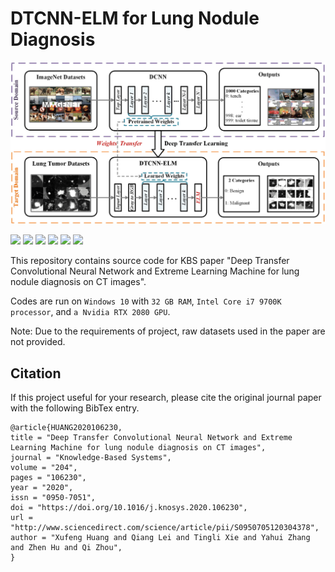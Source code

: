 # DTCNN-ELM for Lung Nodule Diagnosis

![MethodFig](images/MethodFig.jpg)

<p align="left"> 
    <a href="https://www.python.org/">
        <img  src="https://img.shields.io/badge/python-3.7-blue"/></a> 
    <a href="https://tensorflow.google.cn/">
        <img src="https://img.shields.io/badge/tensorflow-1.14-blue"></a>
    <a href="https://keras.io/">
        <img src="https://img.shields.io/badge/keras-2.2.4-blue"></a>
    <a href="https://pypi.org/project/hpelm/">
        <img src="https://img.shields.io/badge/hpelm-1.0.10-blue"></a>
    <a href="LICENSE">
        <img src="https://img.shields.io/github/license/hxf1228/dtcnn_elm_lnd.svg"></a>
    <a href="https://doi.org/10.1016/j.knosys.2020.106230">
        <img src="https://img.shields.io/badge/DOI-10.1016/j.knosys.2020.106230-orange"></a>
</p>
This repository contains source code for KBS paper "Deep Transfer Convolutional Neural Network and Extreme Learning Machine for lung nodule diagnosis on CT images". 

Codes are run on `Windows 10` with `32 GB RAM`, `Intel Core i7 9700K processor`, and `a Nvidia RTX 2080 GPU`. 

Note: Due to the requirements of project, raw datasets used in the paper are not provided.

## Citation

If this project useful for your research, please cite the original journal paper with the following BibTex entry.

```
@article{HUANG2020106230,
title = "Deep Transfer Convolutional Neural Network and Extreme Learning Machine for lung nodule diagnosis on CT images",
journal = "Knowledge-Based Systems",
volume = "204",
pages = "106230",
year = "2020",
issn = "0950-7051",
doi = "https://doi.org/10.1016/j.knosys.2020.106230",
url = "http://www.sciencedirect.com/science/article/pii/S0950705120304378",
author = "Xufeng Huang and Qiang Lei and Tingli Xie and Yahui Zhang and Zhen Hu and Qi Zhou",
}
```